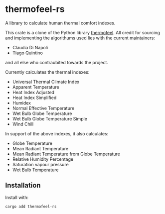 # thermofeel-rs

A library to calculate human thermal comfort indexes.

This crate is a clone of the Python library [thermofeel](https://github.com/ecmwf/thermofeel). All credit for sourcing and implementing the algorithums used lies with the current maintainers:
- Claudia Di Napoli
- Tiago Quintino

and all else who contraubited towards the project.

Currently calculates the thermal indexes:
  - Universal Thermal Climate Index
  - Apparent Temperature
  - Heat Index Adjusted
  - Heat Index Simplified
  - Humidex
  - Normal Effective Temperature
  - Wet Bulb Globe Temperature
  - Wet Bulb Globe Temperature Simple
  - Wind Chill

In support of the above indexes, it also calculates:
  - Globe Temperature
  - Mean Radiant Temperature
  - Mean Radiant Temperature from Globe Temperature
  - Relative Humidity Percentage
  - Saturation vapour pressure
  - Wet Bulb Temperature

## Installation

Install with:
```
cargo add thermofeel-rs
```

